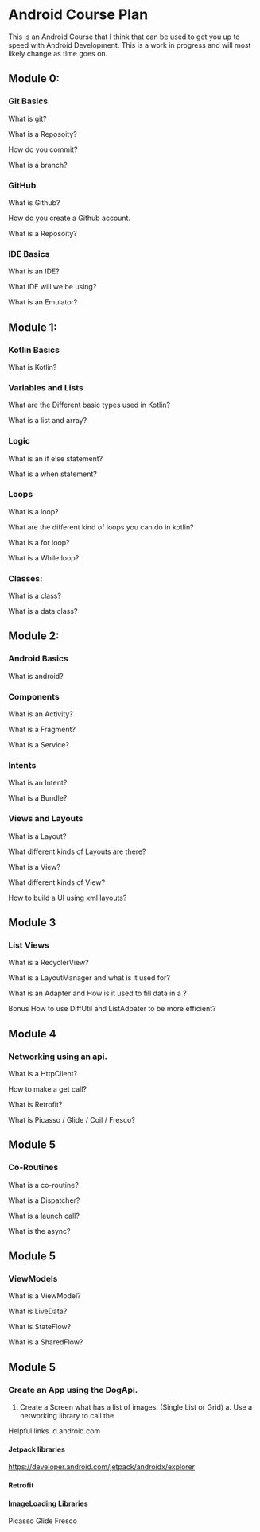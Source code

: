 # Android Course Plan

This is an Android Course that I think that can be used to get you up to speed with Android Development. This is a work in progress and will most likely change as time goes on.
## Module 0: 
### Git Basics
What is git?

What is a Reposoity?

How do you commit?

What is a branch?

### GitHub

What is Github?

How do you create a Github account.

What is a Reposoity?

### IDE Basics 
What is an IDE? 

What IDE will we be using?

What is an Emulator?

## Module 1: 
### Kotlin Basics 
What is Kotlin?

### Variables and Lists
What are the Different basic types used in Kotlin?

What is a list and array?

### Logic 
What is an if else statement?

What is a when statement?

### Loops 
What is a loop?

What are the different kind of loops you can do in kotlin?

What is a for loop?

What is a While loop?

### Classes:
What is a class?

What is a data class? 

## Module 2:
### Android Basics 
What is android?

### Components 
What is an Activity?

What is a Fragment?

What is a Service?

### Intents

What is an Intent? 

What is a Bundle?

### Views and Layouts 
What is a Layout? 

What different kinds of Layouts are there?

What is a View?

What different kinds of View?

How to build a UI using xml layouts?

## Module 3
### List Views
What is a RecyclerView?

What is a LayoutManager and what is it used for?

What is an Adapter and How is it used to fill data in a ?

Bonus How to use DiffUtil and ListAdpater to be more efficient?

## Module 4 
### Networking using an api.

What is a HttpClient?

How to make a get call?

What is Retrofit?

What is Picasso / Glide / Coil / Fresco?

## Module 5 
### Co-Routines

What is a co-routine?

What is a Dispatcher?

What is a launch call?

What is the async?

## Module 5
### ViewModels

What is a ViewModel?

What is LiveData?

What is StateFlow?

What is a SharedFlow?




## Module 5 
### Create an App using the DogApi.
1. Create a Screen what has a list of images. (Single List or Grid)
  a. Use a networking library to call the 



Helpful links.
d.android.com

#### Jetpack libraries
https://developer.android.com/jetpack/androidx/explorer 
#### Retrofit

#### ImageLoading Libraries
Picasso
Glide
Fresco

